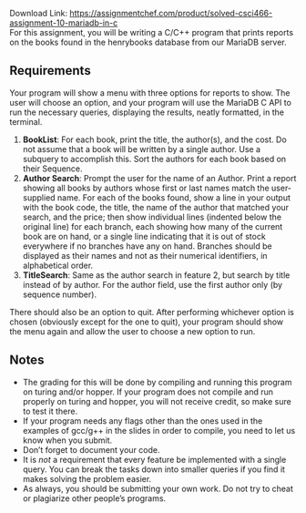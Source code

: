 Download Link: https://assignmentchef.com/product/solved-csci466-assignment-10-mariadb-in-c
<br>
For this assignment, you will be writing a C/C++ program that prints reports on the books found in the henrybooks database from our MariaDB server.

<h2>Requirements</h2>

Your program will show a menu with three options for reports to show. The user will choose an option, and your program will use the MariaDB C API to run the necessary queries, displaying the results, neatly formatted, in the terminal.

<ol>

 <li><strong>BookList</strong>: For each book, print the title, the author(s), and the cost. Do not assume that a book will be written by a single author. Use a subquery to accomplish this. Sort the authors for each book based on their Sequence.</li>

 <li><strong>Author Search</strong>: Prompt the user for the name of an Author. Print a report showing all books by authors whose first or last names match the user-supplied name. For each of the books found, show a line in your output with the book code, the title, the name of the author that matched your search, and the price; then show individual lines (indented below the original line) for each branch, each showing how many of the current book are on hand, or a single line indicating that it is out of stock everywhere if no branches have any on hand. Branches should be displayed as their names and not as their numerical identifiers, in alphabetical order.</li>

 <li><strong>TitleSearch</strong>: Same as the author search in feature 2, but search by title instead of by author. For the author field, use the first author only (by sequence number).</li>

</ol>

There should also be an option to quit. After performing whichever option is chosen (obviously except for the one to quit), your program should show the menu again and allow the user to choose a new option to run.

<h2>Notes</h2>

<ul>

 <li>The grading for this will be done by compiling and running this program on turing and/or hopper. If your program does not compile and run properly on turing and hopper, you will not receive credit, so make sure to test it there.</li>

 <li>If your program needs any flags other than the ones used in the examples of gcc/g++ in the slides in order to compile, you need to let us know when you submit.</li>

 <li>Don’t forget to document your code.</li>

 <li>It is <em>not </em>a requirement that every feature be implemented with a single query. You can break the tasks down into smaller queries if you find it makes solving the problem easier.</li>

 <li>As always, you should be submitting your own work. Do not try to cheat or plagiarize other people’s programs.</li>

</ul>